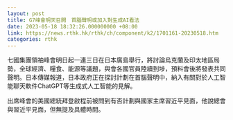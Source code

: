 ```yaml
---
layout: post
title: G7峰會明天召開　首腦聲明或加入對生成AI看法
date: 2023-05-18 18:32:26.000000000 +08:00
link: https://news.rthk.hk/rthk/ch/component/k2/1701161-20230518.htm
categories: rthk
---
```


七國集團領袖峰會明日起一連三日在日本廣島舉行，將討論烏克蘭及印太地區局勢，全球經濟、糧食、能源等議題，與會各國官員陸續到埗，預料會後將發表共同聲明。日本傳媒報道，日本政府正在探討計劃在首腦聲明中，納入有關對於人工智能聊天軟件ChatGPT等生成式人工智能的見解。

出席峰會的美國總統拜登啟程前被問到有否計劃與國家主席習近平見面，他說總會與習近平見面，但無提及具體時間。
